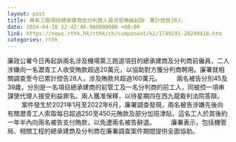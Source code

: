 ```yaml
---
layout: post
title: 再有三跑項目總承建商及分判商人員涉受賄被起訴　累計控告28人
date: 2024-04-16 22:42:46.000000000 +08:00
link: https://news.rthk.hk/rthk/ch/component/k2/1749191-20240416.htm
categories: rthk
---
```


廉政公署今日再起訴兩名涉及機場第三跑道項目的總承建商及分判商前僱員，二人涉嫌向一名瀝青工人收受賄款超過20萬元，以協助對方獲分判商聘用。廉署就相關調查至今已累計控告28人，涉及賄款共超過160萬元。
　　 
兩名被告分別45及39歲，分別是一名項目總承建商的前管工及一名分判商的前工人，同被控一項串謀使代理人接受利益罪名。兩人獲准保釋，以待星期四在西九龍裁判法院答辯。
　　 
案件發生於2021年1月至2022年6月，廉署調查發現，兩名被告涉嫌先後向有關瀝青工人索取每日超過250至450元賄款及部分加班津貼，這名工人於其後約一年半內向兩名被告支付賄款，以免遭兩名被告辭退。
　　 
廉署表示，包括機管局、相關工程的總承建商及分判商在廉署調查案件期間提供全面協助。
